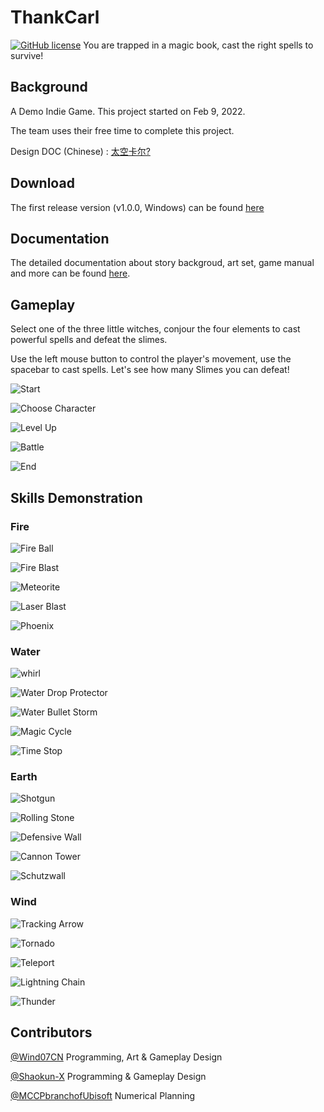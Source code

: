 # ThankCarl
[![GitHub license](https://img.shields.io/github/license/Wind07CN/ThankCarl)](https://github.com/Wind07CN/ThankCarl/blob/main/LICENSE)
You are trapped in a magic book, cast the right spells to survive!

## Background
A Demo Indie Game. This project started on Feb 9, 2022. 

The team uses their free time to complete this project.

Design DOC (Chinese) : [太空卡尔?](https://docs.google.com/document/d/1c2cSY5Ul1Qk7-cG_ykuYS4eUDvX_UJjI-UKtJl1vGkQ/edit#heading=h.af80tl7prv5v)

## Download
The first release version (v1.0.0, Windows) can be found [here](https://github.com/Wind07CN/ThankCarl/releases/tag/Release)

## Documentation
The detailed documentation about story backgroud, art set, game manual and more can be found [here](./ThankCarlDoc.pdf).

## Gameplay
Select one of the three little witches, conjour the four elements to cast powerful spells and defeat the slimes.

Use the left mouse button to control the player's movement, use the spacebar to cast spells. Let's see how many Slimes you can defeat!

![Start](SkillGifs/Start.png)

![Choose Character](SkillGifs/ChooseChar.png)

![Level Up](SkillGifs/LevelUp.png)

![Battle](SkillGifs/battle.png)

![End](SkillGifs/End.png)

## Skills Demonstration
### Fire
![Fire Ball](SkillGifs/fireBall.gif)

![Fire Blast](SkillGifs/fireBlast.gif)

![Meteorite](SkillGifs/meteorite.gif)

![Laser Blast](SkillGifs/laserBlast.gif)

![Phoenix](SkillGifs/phoenix.gif)

### Water
![whirl](SkillGifs/whirl.gif)

![Water Drop Protector](SkillGifs/waterDropProtector.gif)

![Water Bullet Storm](SkillGifs/bulletStorm.gif)

![Magic Cycle](SkillGifs/magicCircle.gif) 

![Time Stop](SkillGifs/timestop.gif)

### Earth
![Shotgun](SkillGifs/shotgun.gif)

![Rolling Stone](SkillGifs/rollingStone.gif)

![Defensive Wall](SkillGifs/wall.gif)

![Cannon Tower](SkillGifs/cannonTowner.gif)

![Schutzwall](SkillGifs/schutzwall.gif)

### Wind
![Tracking Arrow](SkillGifs/trackArrow.gif)

![Tornado](SkillGifs/tornado.gif)

![Teleport](SkillGifs/teleport.gif)

![Lightning Chain](SkillGifs/lightningchain.gif)

![Thunder](SkillGifs/thunder.gif)


## Contributors
[@Wind07CN](https://github.com/Wind07CN) Programming, Art & Gameplay Design

[@Shaokun-X](https://github.com/Shaokun-X) Programming & Gameplay Design

[@MCCPbranchofUbisoft](https://github.com/MCCPbranchofUbisoft) Numerical Planning
